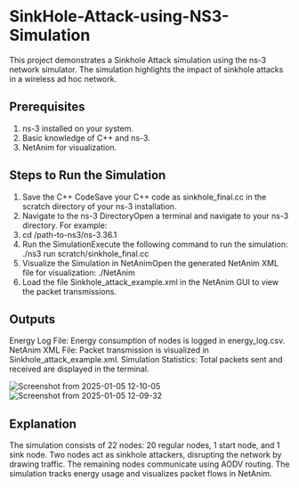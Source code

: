 # SinkHole-Attack-using-NS3-Simulation

This project demonstrates a Sinkhole Attack simulation using the ns-3 network simulator. The simulation highlights the impact of sinkhole attacks in a wireless ad hoc network.

Prerequisites
-------------
1. ns-3 installed on your system.
2. Basic knowledge of C++ and ns-3.
3. NetAnim for visualization.

**Steps to Run the Simulation**
-------------------------------
1. Save the C++ CodeSave your C++ code as sinkhole_final.cc in the scratch directory of your ns-3 installation.
2. Navigate to the ns-3 DirectoryOpen a terminal and navigate to your ns-3 directory. For example:
3. cd /path-to-ns3/ns-3.36.1
4. Run the SimulationExecute the following command to run the simulation:
    ./ns3 run scratch/sinkhole_final.cc
5. Visualize the Simulation in NetAnimOpen the generated NetAnim XML file for visualization:
    ./NetAnim
6. Load the file Sinkhole_attack_example.xml in the NetAnim GUI to view the packet transmissions.

**Outputs**
----------

Energy Log File: Energy consumption of nodes is logged in energy_log.csv.
NetAnim XML File: Packet transmission is visualized in Sinkhole_attack_example.xml.
Simulation Statistics: Total packets sent and received are displayed in the terminal.

![Screenshot from 2025-01-05 12-10-05](https://github.com/user-attachments/assets/cb55f3cc-3475-490f-bff7-dac5baa7e6e7)
![Screenshot from 2025-01-05 12-09-32](https://github.com/user-attachments/assets/6edea112-24ab-499d-887b-dd930167da7c)


**Explanation**
--------------
The simulation consists of 22 nodes: 20 regular nodes, 1 start node, and 1 sink node.
Two nodes act as sinkhole attackers, disrupting the network by drawing traffic.
The remaining nodes communicate using AODV routing.
The simulation tracks energy usage and visualizes packet flows in NetAnim.
